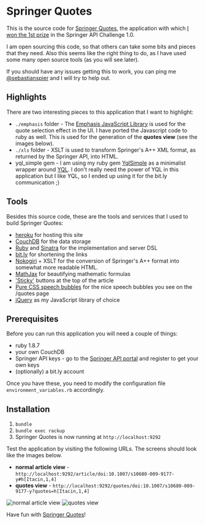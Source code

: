 # Springer Quotes

This is the source code for [Springer Quotes][sq], the application with which [I won the 1st prize][challenge] in the Springer API Challenge 1.0.

I am open sourcing this code, so that others can take some bits and pieces that they need. Also this seems like the right thing to do, as I have used some many open source tools (as you will see later).

If you should have any issues getting this to work, you can ping me [@sebastianspier][@seb] and I will try to help out.

## Highlights

There are two interesting pieces to this application that I want to highlight:

* `./emphasis` folder - The [Emphasis JavaScript Library](https://github.com/NYTimes/Emphasis) is used for the quote selection effect in the UI. I have ported the Javascript code to ruby as well. This is used for the generation of the **quotes view** (see the images below). 
* `./xls` folder - XSLT is used to transform Springer's A++ XML format, as returned by the Springer API, into HTML. 
* yql_simple gem - I am using my ruby gem [YqlSimple](https://github.com/spier/gem_yql_simple) as a minimalist wrapper around [YQL][yql]. I don't really need the power of YQL in this application but I like YQL, so I ended up using it for the bit.ly communication ;)

## Tools

Besides this source code, these are the tools and services that I used to build Springer Quotes:
	
<ul>
	<li><a href="http://heroku.com">heroku</a> for hosting this site</li>	
	<li><a href="http://couchone.com">CouchDB</a> for the data storage</li>	
	<li><a href="http://www.ruby-lang.org/en/">Ruby</a> and <a href="http://www.sinatrarb.com/">Sinatra</a> for the implementation and server DSL</li>	
	<li><a href="http://bit.ly">bit.ly</a> for shortening the links</li>	
	<li><a href="http://nokogiri.org/">Nokogiri</a> + XSLT for the conversion of Springer's A++ format into somewhat more readable HTML.</li>
	<li><a href="http://www.mathjax.org">MathJax</a> for beautifying mathematic formulas</li>
	<li><a href="http://imakewebthings.github.com/jquery-waypoints/sticky-elements/">'Sticky'</a> buttons at the top of the article</li>	
	<li><a href="http://nicolasgallagher.com/pure-css-speech-bubbles/">Pure CSS speech bubbles</a> for the nice speech bubbles you see on the /quotes page</li>
	<li><a href="http://jquery.com">jQuery</a> as my JavaScript library of choice</a></li>
</ul>

## Prerequisites 

Before you can run this application you will need a couple of things:

- ruby 1.8.7
- your own CouchDB
- Springer API keys - go to the [Springer API portal](http://dev.springer.com) and register to get your own keys
- (optionally) a bit.ly account 

Once you have these, you need to modify the configuration file `environment_variables.rb` accordingly.

## Installation

1. `bundle`
1. `bundle exec rackup`
1. Springer Quotes is now running at `http://localhost:9292`

Test the application by visiting the following URLs. The screens should look like the images below.

- **normal article view** - `http://localhost:9292/article/doi:10.1007/s10680-009-9177-y#h[Itacin,1,4]` 
- **quotes view** - `http://localhost:9292/quotes/doi:10.1007/s10680-009-9177-y?quotes=h[Itacin,1,4]`

![normal article view](https://github.com/spier/springerquotes/raw/master/example_images/normal_article_view.png "Normal article view") 
![quotes view](https://github.com/spier/springerquotes/raw/master/example_images/quotes_view.png "Quotes view") 

Have fun with [Springer Quotes][sq]!

[@seb]: https://twitter.com/#!/sebastianspier
[challenge]: http://spier.hu/2011/07/i-won-the-springer-api-challenge-1.0/
[sq]: http://springerquotes.heroku.com
[yql]: http://developer.yahoo.com/yql